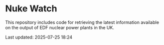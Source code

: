 # Nuke Watch

This repository includes code for retrieving the latest information available on the output of EDF nuclear power plants in the UK.

Last updated: 2025-07-25 18:24